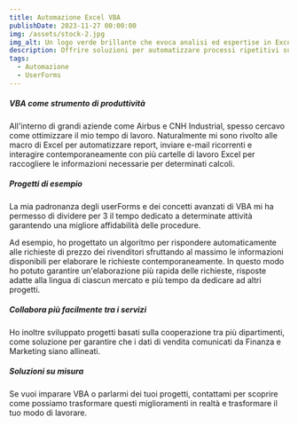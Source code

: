 ```yaml
---
title: Automazione Excel VBA
publishDate: 2023-11-27 00:00:00
img: /assets/stock-2.jpg
img_alt: Un logo verde brillante che evoca analisi ed espertise in Excel
description: Offrire soluzioni per automatizzare processi ripetitivi su Excel
tags:
  - Automazione
  - UserForms
---
```



##### VBA come strumento di produttività
All'interno di grandi aziende come Airbus e CNH Industrial, spesso cercavo come ottimizzare il mio tempo di lavoro.
Naturalmente mi sono rivolto alle macro di Excel per automatizzare report, inviare e-mail ricorrenti e interagire contemporaneamente con più cartelle di lavoro Excel per raccogliere le informazioni necessarie per determinati calcoli.

##### Progetti di esempio
La mia padronanza degli userForms e dei concetti avanzati di VBA mi ha permesso di dividere per 3 il tempo dedicato a determinate attività garantendo una migliore affidabilità delle procedure.

Ad esempio, ho progettato un algoritmo per rispondere automaticamente alle richieste di prezzo dei rivenditori sfruttando al massimo le informazioni disponibili per elaborare le richieste contemporaneamente. In questo modo ho potuto garantire un'elaborazione più rapida delle richieste, risposte adatte alla lingua di ciascun mercato e più tempo da dedicare ad altri progetti.

##### Collabora più facilmente tra i servizi
Ho inoltre sviluppato progetti basati sulla cooperazione tra più dipartimenti, come soluzione per garantire che i dati di vendita comunicati da Finanza e Marketing siano allineati.

##### Soluzioni su misura
Se vuoi imparare VBA o parlarmi dei tuoi progetti, contattami per scoprire come possiamo trasformare questi miglioramenti in realtà e trasformare il tuo modo di lavorare.